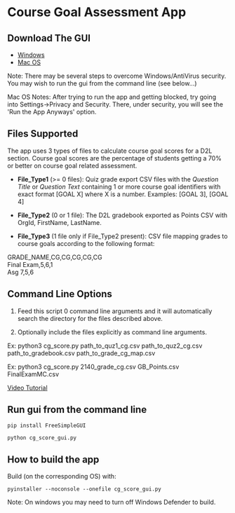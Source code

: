 # Course Goal Assessment App

## Download The GUI
* [Windows](https://github.com/SebastienSiva/ITEC_D2L_TOOLS/raw/main/total_course_assessment/dist_zips/Windows_CG_Score.zip)
* [Mac OS](https://github.com/SebastienSiva/ITEC_D2L_TOOLS/raw/main/total_course_assessment/dist_zips/MacOS_CG_Score.zip)

Note: There may be several steps to overcome Windows/AntiVirus security. You may wish to run the gui from the command line (see below...)

Mac OS Notes: After trying to run the app and getting blocked, try going into Settings->Privacy and Security. There, under security, you will see the 'Run the App Anyways' option.

## Files Supported
The app uses 3 types of files to calculate course goal scores for a D2L section. Course goal scores are the percentage of students getting a 70% or better on course goal related assessment.

* **File_Type1** (>= 0 files): Quiz grade export CSV files with the *Question Title* or *Question Text* containing 1 or more course goal identifiers with exact format [GOAL X] where X is a number. Examples: [GOAL 3], [GOAL 4]

* **File_Type2** (0 or 1 file): The D2L gradebook exported as Points CSV with OrgId, FirstName, LastName.

* **File_Type3** (1 file only if File_Type2 present): CSV file mapping grades to course goals according to the following format:

GRADE_NAME,CG,CG,CG,CG,CG  
Final Exam,5,6,1  
Asg 7,5,6

## Command Line Options

1.  Feed this script 0 command line arguments and it will automatically search the directory for the files described above.

2.  Optionally include the files explicitly as command line arguments.

Ex: python3 cg_score.py path_to_quz1_cg.csv path_to_quz2_cg.csv path_to_gradebook.csv path_to_grade_cg_map.csv

Ex: python3 cg_score.py 2140_grade_cg.csv GB_Points.csv FinalExamMC.csv


[Video Tutorial](https://ggcedu-my.sharepoint.com/:v:/g/personal/ssiva_ggc_edu/EVO5HIB7c0dNhDJctyECUpEBp-8Sq5dzMNLDvScqeoeuOw?nav=eyJyZWZlcnJhbEluZm8iOnsicmVmZXJyYWxBcHAiOiJPbmVEcml2ZUZvckJ1c2luZXNzIiwicmVmZXJyYWxBcHBQbGF0Zm9ybSI6IldlYiIsInJlZmVycmFsTW9kZSI6InZpZXciLCJyZWZlcnJhbFZpZXciOiJNeUZpbGVzTGlua0NvcHkifX0&e=EXA3vG)


## Run gui from the command line
`pip install FreeSimpleGUI`

`python cg_score_gui.py`

## How to build the app
Build (on the corresponding OS) with:

`pyinstaller --noconsole --onefile cg_score_gui.py`

Note: On windows you may need to turn off Windows Defender to build.



